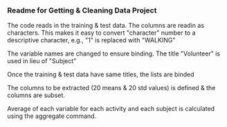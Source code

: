 ### Readme for Getting & Cleaning Data Project
The code reads in the training & test data. The columns are readin as characters. This makes it easy to convert "character" number to a descriptive character, e.g., "1" is replaced with "WALKING"

The variable names are changed to ensure binding. The title "Volunteer" is used in lieu of "Subject"

Once the training & test data have same titles, the lists are binded

The columns to be extracted (20 means & 20 std values) is defined & the columns are subset. 

Average of each variable for each activity and each subject is calculated using the aggregate command.
